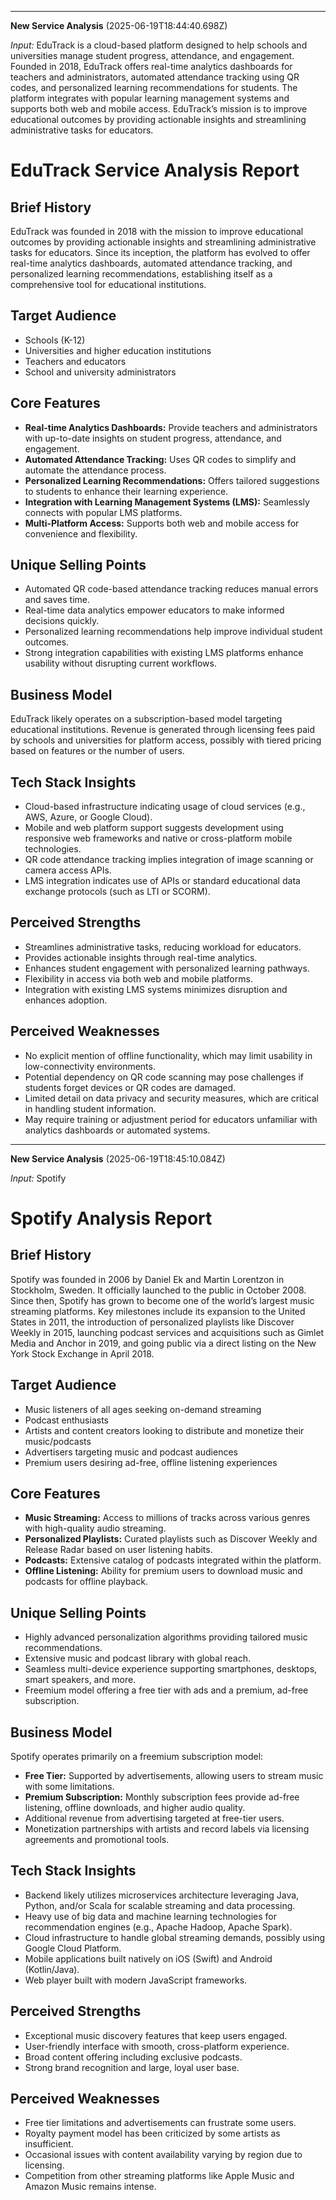 
---

**New Service Analysis** (2025-06-19T18:44:40.698Z)

_Input:_ EduTrack is a cloud-based platform designed to help schools and universities manage student progress, attendance, and engagement. Founded in 2018, EduTrack offers real-time analytics dashboards for teachers and administrators, automated attendance tracking using QR codes, and personalized learning recommendations for students. The platform integrates with popular learning management systems and supports both web and mobile access. EduTrack’s mission is to improve educational outcomes by providing actionable insights and streamlining administrative tasks for educators.

# EduTrack Service Analysis Report

## Brief History
EduTrack was founded in 2018 with the mission to improve educational outcomes by providing actionable insights and streamlining administrative tasks for educators. Since its inception, the platform has evolved to offer real-time analytics dashboards, automated attendance tracking, and personalized learning recommendations, establishing itself as a comprehensive tool for educational institutions.

## Target Audience
- Schools (K-12)
- Universities and higher education institutions
- Teachers and educators
- School and university administrators

## Core Features
- **Real-time Analytics Dashboards:** Provide teachers and administrators with up-to-date insights on student progress, attendance, and engagement.
- **Automated Attendance Tracking:** Uses QR codes to simplify and automate the attendance process.
- **Personalized Learning Recommendations:** Offers tailored suggestions to students to enhance their learning experience.
- **Integration with Learning Management Systems (LMS):** Seamlessly connects with popular LMS platforms.
- **Multi-Platform Access:** Supports both web and mobile access for convenience and flexibility.

## Unique Selling Points
- Automated QR code-based attendance tracking reduces manual errors and saves time.
- Real-time data analytics empower educators to make informed decisions quickly.
- Personalized learning recommendations help improve individual student outcomes.
- Strong integration capabilities with existing LMS platforms enhance usability without disrupting current workflows.

## Business Model
EduTrack likely operates on a subscription-based model targeting educational institutions. Revenue is generated through licensing fees paid by schools and universities for platform access, possibly with tiered pricing based on features or the number of users.

## Tech Stack Insights
- Cloud-based infrastructure indicating usage of cloud services (e.g., AWS, Azure, or Google Cloud).
- Mobile and web platform support suggests development using responsive web frameworks and native or cross-platform mobile technologies.
- QR code attendance tracking implies integration of image scanning or camera access APIs.
- LMS integration indicates use of APIs or standard educational data exchange protocols (such as LTI or SCORM).

## Perceived Strengths
- Streamlines administrative tasks, reducing workload for educators.
- Provides actionable insights through real-time analytics.
- Enhances student engagement with personalized learning pathways.
- Flexibility in access via both web and mobile platforms.
- Integration with existing LMS systems minimizes disruption and enhances adoption.

## Perceived Weaknesses
- No explicit mention of offline functionality, which may limit usability in low-connectivity environments.
- Potential dependency on QR code scanning may pose challenges if students forget devices or QR codes are damaged.
- Limited detail on data privacy and security measures, which are critical in handling student information.
- May require training or adjustment period for educators unfamiliar with analytics dashboards or automated systems.

---

**New Service Analysis** (2025-06-19T18:45:10.084Z)

_Input:_ Spotify

# Spotify Analysis Report

## Brief History
Spotify was founded in 2006 by Daniel Ek and Martin Lorentzon in Stockholm, Sweden. It officially launched to the public in October 2008. Since then, Spotify has grown to become one of the world’s largest music streaming platforms. Key milestones include its expansion to the United States in 2011, the introduction of personalized playlists like Discover Weekly in 2015, launching podcast services and acquisitions such as Gimlet Media and Anchor in 2019, and going public via a direct listing on the New York Stock Exchange in April 2018.

## Target Audience
- Music listeners of all ages seeking on-demand streaming
- Podcast enthusiasts
- Artists and content creators looking to distribute and monetize their music/podcasts
- Advertisers targeting music and podcast audiences
- Premium users desiring ad-free, offline listening experiences

## Core Features
- **Music Streaming:** Access to millions of tracks across various genres with high-quality audio streaming.
- **Personalized Playlists:** Curated playlists such as Discover Weekly and Release Radar based on user listening habits.
- **Podcasts:** Extensive catalog of podcasts integrated within the platform.
- **Offline Listening:** Ability for premium users to download music and podcasts for offline playback.

## Unique Selling Points
- Highly advanced personalization algorithms providing tailored music recommendations.
- Extensive music and podcast library with global reach.
- Seamless multi-device experience supporting smartphones, desktops, smart speakers, and more.
- Freemium model offering a free tier with ads and a premium, ad-free subscription.

## Business Model
Spotify operates primarily on a freemium subscription model:
- **Free Tier:** Supported by advertisements, allowing users to stream music with some limitations.
- **Premium Subscription:** Monthly subscription fees provide ad-free listening, offline downloads, and higher audio quality.
- Additional revenue from advertising targeted at free-tier users.
- Monetization partnerships with artists and record labels via licensing agreements and promotional tools.

## Tech Stack Insights
- Backend likely utilizes microservices architecture leveraging Java, Python, and/or Scala for scalable streaming and data processing.
- Heavy use of big data and machine learning technologies for recommendation engines (e.g., Apache Hadoop, Apache Spark).
- Cloud infrastructure to handle global streaming demands, possibly using Google Cloud Platform.
- Mobile applications built natively on iOS (Swift) and Android (Kotlin/Java).
- Web player built with modern JavaScript frameworks.

## Perceived Strengths
- Exceptional music discovery features that keep users engaged.
- User-friendly interface with smooth, cross-platform experience.
- Broad content offering including exclusive podcasts.
- Strong brand recognition and large, loyal user base.

## Perceived Weaknesses
- Free tier limitations and advertisements can frustrate some users.
- Royalty payment model has been criticized by some artists as insufficient.
- Occasional issues with content availability varying by region due to licensing.
- Competition from other streaming platforms like Apple Music and Amazon Music remains intense.

